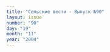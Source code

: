 ```yaml
---
title: "Сельские вести - Выпуск №90"
layout: issue
number: "90"
day: "19"
month: "11"
year: "2004"
---
```

